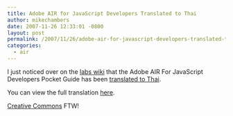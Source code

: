 ```yaml
---
title: Adobe AIR for JavaScript Developers Translated to Thai
author: mikechambers
date: 2007-11-26 12:33:01 -0800
layout: post
permalink: /2007/11/26/adobe-air-for-javascript-developers-translated-to-thai/
categories:
  - air
---
```



I just noticed over on the [labs wiki][1] that the Adobe AIR For JavaScript Developers Pocket Guide has been [translated to Thai][2].

You can view the full translation [here][2].

[Creative Commons][3] FTW!

 [1]: http://labs.adobe.com/wiki/index.php/AIR:Books:Adobe_Integrated_Runtime_for_JavaScript_Developers
 [2]: http://lib.blognone.com/Adobe_Integrated_Runtime_(AIR)_for_JavaScript_Developers
 [3]: http://creativecommons.org/licenses/by-nc-sa/3.0/